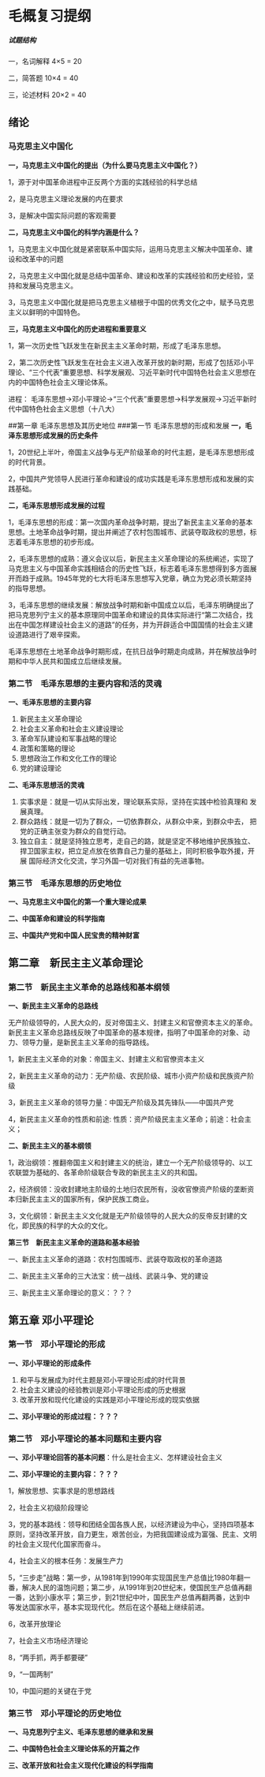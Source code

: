 # 毛概复习提纲 
##### 试题结构
一，名词解释 4×5 = 20

二，简答题 10×4 = 40

三，论述材料 20×2 = 40

## 绪论
### 马克思主义中国化
**一，马克思主义中国化的提出（为什么要马克思主义中国化？）**

1，源于对中国革命进程中正反两个方面的实践经验的科学总结

2，是马克思主义理论发展的内在要求

3，是解决中国实际问题的客观需要


**二，马克思主义中国化的科学内涵是什么？**

1，马克思主义中国化就是紧密联系中国实际，运用马克思主义解决中国革命、建设和改革中的问题

2，马克思主义中国化就是总结中国革命、建设和改革的实践经验和历史经验，坚持和发展马克思主义。

3，马克思主义中国化就是把马克思主义植根于中国的优秀文化之中，赋予马克思主义以鲜明的中国特色。


**三，马克思主义中国化的历史进程和重要意义**

1，第一次历史性飞跃发生在新民主主义革命时期，形成了毛泽东思想。

2，第二次历史性飞跃发生在社会主义进入改革开放的新时期，形成了包括邓小平理论、“三个代表”重要思想、科学发展观、习近平新时代中国特色社会主义思想在内的中国特色社会主义理论体系。

进程：
毛泽东思想->邓小平理论->“三个代表”重要思想->科学发展观->习近平新时代中国特色社会主义思想（十八大）



##第一章 毛泽东思想及其历史地位
###第一节 毛泽东思想的形成和发展
**一，毛泽东思想形成发展的历史条件**

1，20世纪上半叶，帝国主义战争与无产阶级革命的时代主题，是毛泽东思想形成的时代背景。

2，中国共产党领导人民进行革命和建设的成功实践是毛泽东思想形成和发展的实践基础。

**二，毛泽东思想形成发展的过程**

1，毛泽东思想的形成：第一次国内革命战争时期，提出了新民主主义革命的基本思想。土地革命战争时期，提出并阐述了农村包围城市、武装夺取政权的思想，标志着毛泽东思想的初步形成。

2，毛泽东思想的成熟：遵义会议以后，新民主主义革命理论的系统阐述，实现了马克思主义与中国革命实践相结合的历史性飞跃，标志着毛泽东思想得到多方面展开而趋于成熟。1945年党的七大将毛泽东思想写入党章，确立为党必须长期坚持的指导思想。

3，毛泽东思想的继续发展：解放战争时期和新中国成立以后，毛泽东明确提出了把马克思列宁主义的基本原理同中国革命和建设的具体实际进行“第二次结合，找出在中国怎样建设社会主义的道路”的任务，并为开辟适合中国国情的社会主义建设道路进行了艰辛探索。

毛泽东思想在土地革命战争时期形成，在抗日战争时期走向成熟，并在解放战争时期和中华人民共和国成立后继续发展。


### 第二节　毛泽东思想的主要内容和活的灵魂
**一、毛泽东思想的主要内容**

1. 新民主主义革命理论
2. 社会主义革命和社会主义建设理论
3. 革命军队建设和军事战略的理论
4. 政策和策略的理论
5. 思想政治工作和文化工作的理论
6. 党的建设理论

**二、毛泽东思想活的灵魂**

1. 实事求是：就是一切从实际出发，理论联系实际，坚持在实践中检验真理和 发展真理。
2. 群众路线：就是一切为了群众，一切依靠群众，从群众中来，到群众中去， 把党的正确主张变为群众的自觉行动。
3. 独立自主：就是坚持独立思考，走自己的路，就是坚定不移地维护民族独立、 捍卫国家主权，把立足点放在依靠自己力量的基础上，同时积极争取外援，开展 国际经济文化交流，学习外国一切对我们有益的先进事物。


### 第三节　毛泽东思想的历史地位
**一、马克思主义中国化的第一个重大理论成果**

**二、中国革命和建设的科学指南**

**三、中国共产党和中国人民宝贵的精神财富**




## 第二章　新民主主义革命理论
### 第二节　新民主主义革命的总路线和基本纲领
**一、新民主主义革命的总路线**
	
无产阶级领导的，人民大众的，反对帝国主义、封建主义和官僚资本主义的革命。新民主主义革命总路线反映了中国革命的基本规律，指明了中国革命的对象、动力、领导力量，是新民主主义革命的指导路线。
	
1，新民主主义革命的对象：帝国主义、封建主义和官僚资本主义

2，新民主主义革命的动力：无产阶级、农民阶级、城市小资产阶级和民族资产阶级

3，新民主主义革命的领导力量：中国无产阶级及其先锋队——中国共产党

4，新民主主义革命的性质和前途: 性质：资产阶级民主主义革命；前途：社会主义；


**二、新民主主义的基本纲领**

1，政治纲领：推翻帝国主义和封建主义的统治，建立一个无产阶级领导的、以工农联盟为基础的、各革命阶级联合专政的新民主主义的共和国。

2，经济纲领：没收封建地主阶级的土地归农民所有，没收官僚资产阶级的垄断资本归新民主主义的国家所有，保护民族工商业。

3，文化纲领：新民主主义文化就是无产阶级领导的人民大众的反帝反封建的文化，即民族的科学的大众的文化。


**第三节　新民主主义革命的道路和基本经验**

一、新民主主义革命的道路：农村包围城市、武装夺取政权的革命道路

二、新民主主义革命的三大法宝：统一战线、武装斗争、党的建设

三、新民主主义革命理论的意义：？？？



## 第五章 邓小平理论
### 第一节　邓小平理论的形成
**一、邓小平理论的形成条件**

1. 和平与发展成为时代主题是邓小平理论形成的时代背景
2. 社会主义建设的经验教训是邓小平理论形成的历史根据
3. 改革开放和现代化建设的实践是邓小平理论形成的现实依据

**二、邓小平理论的形成过程：？？？**


### 第二节　邓小平理论的基本问题和主要内容
**一、邓小平理论回答的基本问题**：什么是社会主义、怎样建设社会主义

**二、邓小平理论的主要内容：？？？**

1，解放思想、实事求是的思想路线

2，社会主义初级阶段理论

3，党的基本路线：领导和团结全国各族人民，以经济建设为中心，坚持四项基本原则，坚持改革开放，自力更生，艰苦创业，为把我国建设成为富强、民主、文明的社会主义现代化国家而奋斗。

4，社会主义的根本任务：发展生产力

5，“三步走”战略：第一步，从1981年到1990年实现国民生产总值比1980年翻一番，解决人民的温饱问题；第二步，从1991年到20世纪末，使国民生产总值再翻一番，达到小康水平；第三步，到21世纪中叶，国民生产总值再翻两番，达到中等发达国家水平，基本实现现代化。然后在这个基础上继续前进。

6，改革开放理论

7，社会主义市场经济理论

8，“两手抓，两手都要硬”

9，“一国两制”

10，中国问题的关键在于党

### 第三节　邓小平理论的历史地位
**一、马克思列宁主义、毛泽东思想的继承和发展**

**二、中国特色社会主义理论体系的开篇之作**

**三、改革开放和社会主义现代化建设的科学指南**














